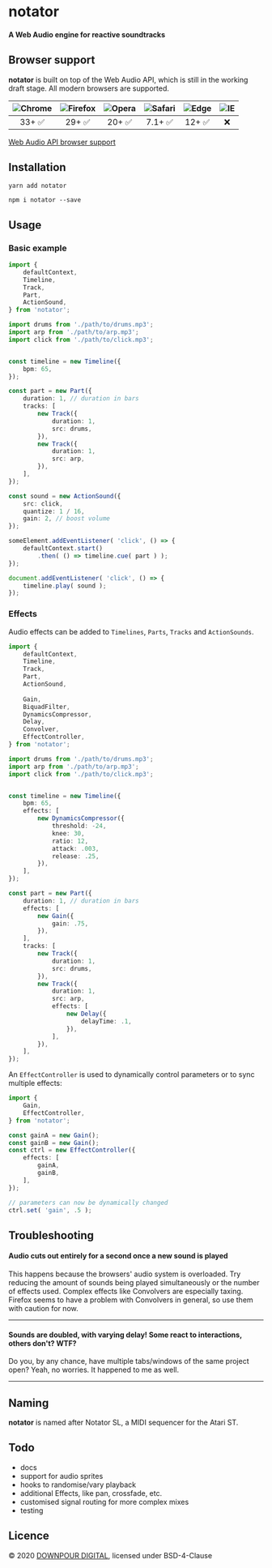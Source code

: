 # notator
#### A Web Audio engine for reactive soundtracks


## Browser support
**notator** is built on top of the Web Audio API, which is still in the working draft stage.
All modern browsers are supported.

![Chrome](https://raw.github.com/alrra/browser-logos/master/src/chrome/chrome_48x48.png) | ![Firefox](https://raw.github.com/alrra/browser-logos/master/src/firefox/firefox_48x48.png) | ![Opera](https://raw.github.com/alrra/browser-logos/master/src/opera/opera_48x48.png) | ![Safari](https://raw.github.com/alrra/browser-logos/master/src/safari/safari_48x48.png) | ![Edge](https://raw.github.com/alrra/browser-logos/master/src/edge/edge_48x48.png) | ![IE](https://raw.github.com/alrra/browser-logos/master/src/archive/internet-explorer_9-11/internet-explorer_9-11_48x48.png)
:---: | :---: | :---: | :---: | :---: | :---: |
33+ ✅ | 29+ ✅ | 20+ ✅ | 7.1+ ✅ | 12+ ✅ | ❌ |

[Web Audio API browser support](https://caniuse.com/#feat=audio-api)

## Installation
```
yarn add notator
```
```
npm i notator --save
```

## Usage

### Basic example

```typescript
import {
	defaultContext,
	Timeline,
	Track,
	Part,
	ActionSound,
} from 'notator';

import drums from './path/to/drums.mp3';
import arp from './path/to/arp.mp3';
import click from './path/to/click.mp3';


const timeline = new Timeline({
	bpm: 65,
});

const part = new Part({
	duration: 1, // duration in bars
	tracks: [
		new Track({
			duration: 1,
			src: drums,
		}),
		new Track({
			duration: 1,
			src: arp,
		}),
	],
});

const sound = new ActionSound({
	src: click,
	quantize: 1 / 16,
	gain: 2, // boost volume
});

someElement.addEventListener( 'click', () => {
	defaultContext.start()
		.then( () => timeline.cue( part ) );
});

document.addEventListener( 'click', () => {
	timeline.play( sound );
});

```

### Effects

Audio effects can be added to `Timelines`, `Parts`, `Tracks` and `ActionSounds`.

```typescript
import {
	defaultContext,
	Timeline,
	Track,
	Part,
	ActionSound,
	
	Gain,
	BiquadFilter,
	DynamicsCompressor,
	Delay,
	Convolver,
	EffectController,
} from 'notator';

import drums from './path/to/drums.mp3';
import arp from './path/to/arp.mp3';
import click from './path/to/click.mp3';


const timeline = new Timeline({
	bpm: 65,
	effects: [
		new DynamicsCompressor({
			threshold: -24,
			knee: 30,
			ratio: 12,
			attack: .003,
			release: .25,
		}),
	],
});

const part = new Part({
	duration: 1, // duration in bars
	effects: [
		new Gain({
			gain: .75,
		}),
	],
	tracks: [
		new Track({
			duration: 1,
			src: drums,
		}),
		new Track({
			duration: 1,
			src: arp,
			effects: [
				new Delay({
					delayTime: .1,
				}),
			],
		}),
	],
});

```

An `EffectController` is used to dynamically control parameters or to sync multiple effects:

```typescript
import {
	Gain,
	EffectController,
} from 'notator';

const gainA = new Gain();
const gainB = new Gain();
const ctrl = new EffectController({
	effects: [
		gainA,
		gainB,
	],
});

// parameters can now be dynamically changed
ctrl.set( 'gain', .5 );

```

## Troubleshooting
#### Audio cuts out entirely for a second once a new sound is played
This happens because the browsers' audio system is overloaded. Try reducing the amount of sounds being played simultaneously or the number of effects used. Complex effects like Convolvers are especially taxing.
Firefox seems to have a problem with Convolvers in general, so use them with caution for now.

---

#### Sounds are doubled, with varying delay! Some react to interactions, others don't? WTF?

Do you, by any chance, have multiple tabs/windows of the same project open? Yeah, no worries. It happened to me as well.

---

## Naming
**notator** is named after Notator SL, a MIDI sequencer for the Atari ST.

## Todo
* docs
* support for audio sprites
* hooks to randomise/vary playback
* additional Effects, like pan, crossfade, etc.
* customised signal routing for more complex mixes
* testing

## Licence
© 2020 [DOWNPOUR DIGITAL](https://downpour.digital), licensed under BSD-4-Clause
